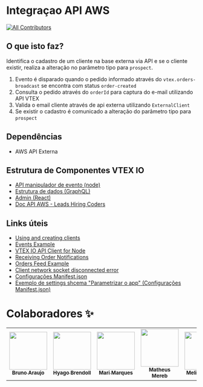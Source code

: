 # Integraçao API AWS
<!-- ALL-CONTRIBUTORS-BADGE:START - Do not remove or modify this section -->
[![All Contributors](https://img.shields.io/badge/all_contributors-10-orange.svg?style=flat-square)](#contributors)
<!-- ALL-CONTRIBUTORS-BADGE:END -->

## O que isto faz?

Identifica o cadastro de um cliente na base externa via API e se o cliente existir, realiza a alteração no parâmetro tipo para `prospect`.

1. Evento é disparado quando o pedido informado através do `vtex.orders-broadcast` se encontra com status `order-created`
2. Consulta o pedido através do `orderId` para captura do e-mail utilizando API VTEX
3. Valida o email cliente através de api externa utilizando `ExternalClient`
4. Se existir o cadastro é comunicado a alteração do parâmetro tipo para `prospect`

## Dependências
- AWS API Externa
  
## Estrutura de Componentes VTEX IO 
- [API manipulador de evento (node)](#)
- [Estrutura de dados (GraphQL)](#aplicarURL)
- [Admin (React)](https://github.com/willamys/wgfa7-admin-vtex-io)
- [Doc API AWS - Leads Hiring Coders](/docs/Doc%20API%20-%20Leads%20Hiring%20Coders.postman_collection.json)

## Links úteis
- [Using and creating clients](https://developers.vtex.com/vtex-developer-docs/docs/how-to-use-and-create-clients-on-vtex-io)
- [Events Example](https://github.com/vtex-apps/events-example/)
- [VTEX IO API Client for Node](https://github.com/vtex/node-vtex-api)
- [Receiving Order Notifications](https://developers.vtex.com/vtex-developer-docs/docs/how-to-receive-order-notifications-on-vtex-io)
- [Orders Feed Example](https://github.com/vtex-apps/orders-feed-example)
- [Client network socket disconnected error](https://github.com/vtex-apps/store-discussion/issues/377)
- [Configurações Manifest.json](https://developers.vtex.com/vtex-developer-docs/docs/vtex-io-documentation-manifest#settingsschema)
- [Exemplo de settings shcema "Parametrizar o app" (Configurações Manifest.json)](https://github.com/vtex-apps/carrier-hubs-examples/blob/main/carrier-notifier-example/manifest.json)

# Colaboradores ✨
<table>
  <tr>
    <td align="center"><a href="https://github.com/brunotda"><img src="https://avatars0.githubusercontent.com/u/15007670?v=4" width="100px;" alt=""/><br /><sub><b>Bruno Araujo</b></sub></a></td>
    <td align="center"><a href="https://github.com/brendoll"><img src="https://avatars0.githubusercontent.com/u/5557733?v=4" width="100px;" alt=""/><br /><sub><b>Hyago Brendoll</b></sub></a></td>
    <td align="center"><a href="https://github.com/marim77"><img src="https://avatars0.githubusercontent.com/u/87247438?v=4" width="100px;" alt=""/><br /><sub><b>Mari Marques</b></sub></a></td>
    <td align="center"><a href="https://github.com/matheusmereb"><img src="https://avatars0.githubusercontent.com/u/79163839?v=4" width="100px;" alt=""/><br /><sub><b>Matheus Mereb</b></sub></a></td>
    <td align="center"><a href="https://github.com/melissareboucas"><img src="https://avatars0.githubusercontent.com/u/86539553?v=4" width="100px;" alt=""/><br /><sub><b>Melissa Viana</b></sub></a></td>
     <td align="center"><a href="https://github.com/sergiofdf"><img src="https://avatars0.githubusercontent.com/u/84455399?v=4" width="100px;" alt=""/><br /><sub><b>Sérgio Filho</b></sub></a></td>
    <td align="center"><a href="https://github.com/kyothiago"><img src="https://avatars0.githubusercontent.com/u/20112201?v=4" width="100px;" alt=""/><br /><sub><b>Thiago Almeida</b></sub></a></td>
    <td align="center"><a href="https://github.com/vanzacher"><img src="https://avatars0.githubusercontent.com/u/60407938?v=4" width="100px;" alt=""/><br /><sub><b>Vanderlei Zacher</b></sub></a></td>
    <td align="center"><a href="https://github.com/VanessaOrmonde"><img src="https://avatars0.githubusercontent.com/u/74844964?v=4" width="100px;" alt=""/><br /><sub><b>Vanessa Ormonde</b></sub></a></td>
    <td align="center"><a href="https://github.com/willamys"><img src="https://avatars0.githubusercontent.com/u/1679148?v=4" width="100px;" alt=""/><br /><sub><b>Willamys Araújo</b></sub></a></td>
  </tr>
</table>